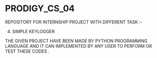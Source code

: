 # PRODIGY_CS_04
REPOSITORY FOR INTERNSHIP PROJECT
WITH DIFFERENT TASK :- 

4. SIMPLE KEYLOGGER
   
THE GIVEN PROJECT HAVE BEEN MADE BY PYTHON PROGRAMMING LANGUAGE AND IT CAN IMPLEMENTED BY ANY USER TO PERFORM OR TEST THESE CODES .
